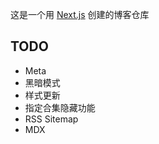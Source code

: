 这是一个用 [Next.js](https://nextjs.org/) 创建的博客仓库

## TODO

- Meta
- 黑暗模式
- 样式更新
- 指定合集隐藏功能
- RSS Sitemap
- MDX
